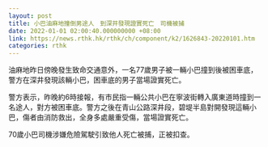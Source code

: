 ```yaml
---
layout: post
title: 小巴油麻地撞倒男途人　到深井發現證實死亡　司機被捕
date: 2022-01-01 02:00:40.000000000 +08:00
link: https://news.rthk.hk/rthk/ch/component/k2/1626843-20220101.htm
categories: rthk
---
```


油麻地昨日傍晚發生致命交通意外，一名77歲男子被一輛小巴撞到後被困車底，警方在深井發現該輛小巴，困車底的男子當場證實死亡。

警方表示，昨晚約6時接報，有巿民指一輛公共小巴在寧波街轉入廣東道時撞到一名途人，對方被困車底。警方之後在青山公路深井段，碧堤半島對開發現這輛小巴，傷者由消防救出，全身多處嚴重受傷，當場證實死亡。

70歲小巴司機涉嫌危險駕駛引致他人死亡被捕，正被扣查。
